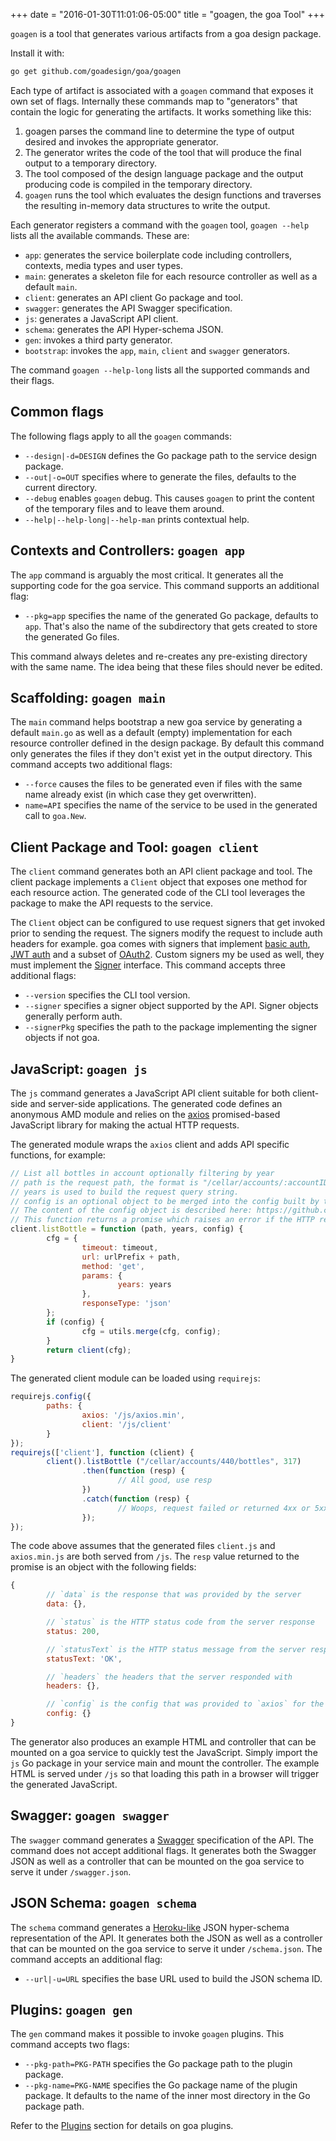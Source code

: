 +++
date = "2016-01-30T11:01:06-05:00"
title = "goagen, the goa Tool"
+++

`goagen` is a tool that generates various artifacts from a goa design package.

Install it with:

```bash
go get github.com/goadesign/goa/goagen
```

Each type of artifact is associated with a `goagen` command that exposes it own set of flags.
Internally these commands map to "generators" that contain the logic for generating the artifacts.
It works something like this:

1. goagen parses the command line to determine the type of output desired and invokes the appropriate generator.
2. The generator writes the code of the tool that will produce the final output to a temporary directory.
3. The tool composed of the design language package and the output producing code is compiled in the temporary directory.
4. `goagen` runs the tool which evaluates the design functions and traverses the resulting in-memory data
structures to write the output.

Each generator registers a command with the `goagen` tool, `goagen --help` lists all the available
commands. These are:

* `app`: generates the service boilerplate code including controllers, contexts, media types and user types.
* `main`: generates a skeleton file for each resource controller as well as a default `main`.
* `client`: generates an API client Go package and tool.
* `swagger`: generates the API Swagger specification.
* `js`: generates a JavaScript API client.
* `schema`: generates the API Hyper-schema JSON.
* `gen`: invokes a third party generator.
* `bootstrap`: invokes the `app`, `main`, `client` and `swagger` generators.

The command `goagen --help-long` lists all the supported commands and their flags.

## Common flags

The following flags apply to all the `goagen` commands:

* `--design|-d=DESIGN` defines the Go package path to the service design package.
* `--out|-o=OUT` specifies where to generate the files, defaults to the current directory.
* `--debug` enables `goagen` debug. This causes `goagen` to print the content of the temporary
files and to leave them around.
* `--help|--help-long|--help-man` prints contextual help.

## Contexts and Controllers: `goagen app`

The `app` command is arguably the most critical. It generates all the supporting code for the
goa service. This command supports an additional flag:

* `--pkg=app` specifies the name of the generated Go package, defaults to `app`. That's also the
name of the subdirectory that gets created to store the generated Go files.

This command always deletes and re-creates any pre-existing directory with the same name. The idea
being that these files should never be edited.

## Scaffolding: `goagen main`

The `main` command helps bootstrap a new goa service by generating a default `main.go` as
well as a default (empty) implementation for each resource controller defined in the design package. By default
this command only generates the files if they don't exist yet in the output directory. This
command accepts two additional flags:

* `--force` causes the files to be generated even if files with the same name already exist (in
        which case they get overwritten).
* `name=API` specifies the name of the service to be used in the generated call to `goa.New`.

## Client Package and Tool: `goagen client`

The `client` command generates both an API client package and tool. The client package implements a `Client`
object that exposes one method for each resource action. The generated code of the CLI tool leverages the package to
make the API requests to the service.

The `Client` object can be configured to use request signers that get invoked prior to sending the
request. The signers modify the request to include auth headers for example. goa comes with signers that implement
[basic auth](https://godoc.org/github.com/goadesign/goa#BasicSigner),
[JWT auth](https://godoc.org/github.com/goadesign/goa#JWTSigner) and a subset of
[OAuth2](https://godoc.org/github.com/goadesign/goa#OAuth2Signer). Custom signers my be used as well, they must
implement the [Signer](https://godoc.org/github.com/goadesign/goa#Signer) interface.
This command accepts three additional flags:

* `--version` specifies the CLI tool version.
* `--signer` specifies a signer object supported by the API. Signer objects generally perform auth.
* `--signerPkg` specifies the path to the package implementing the signer objects if not goa.

## JavaScript: `goagen js`

The `js` command generates a JavaScript API client suitable for both client-side and server-side
applications. The generated code defines an anonymous AMD module and relies on the
[axios](https://github.com/mzabriskie/axios) promised-based JavaScript library for making the actual
HTTP requests.

The generated module wraps the `axios` client and adds API specific functions, for example:

```javascript
// List all bottles in account optionally filtering by year
// path is the request path, the format is "/cellar/accounts/:accountID/bottles"
// years is used to build the request query string.
// config is an optional object to be merged into the config built by the function prior to making the request.
// The content of the config object is described here: https://github.com/mzabriskie/axios#request-api
// This function returns a promise which raises an error if the HTTP response is a 4xx or 5xx.
client.listBottle = function (path, years, config) {
        cfg = {
                timeout: timeout,
                url: urlPrefix + path,
                method: 'get',
                params: {
                        years: years
                },
                responseType: 'json'
        };
        if (config) {
                cfg = utils.merge(cfg, config);
        }
        return client(cfg);
}
```

The generated client module can be loaded using `requirejs`:

```javascript
requirejs.config({
        paths: {
                axios: '/js/axios.min',
                client: '/js/client'
        }
});
requirejs(['client'], function (client) {
        client().listBottle ("/cellar/accounts/440/bottles", 317)
                .then(function (resp) {
                        // All good, use resp
                })
                .catch(function (resp) {
                        // Woops, request failed or returned 4xx or 5xx.
                });
});
```

The code above assumes that the generated files `client.js` and `axios.min.js` are both
served from `/js`. The `resp` value returned to the promise is an object with the following
fields:

```javascript
{
        // `data` is the response that was provided by the server
        data: {},

        // `status` is the HTTP status code from the server response
        status: 200,

        // `statusText` is the HTTP status message from the server response
        statusText: 'OK',

        // `headers` the headers that the server responded with
        headers: {},

        // `config` is the config that was provided to `axios` for the request
        config: {}
}
```

The generator also produces an example HTML and controller that can be mounted on a
goa service to quickly test the JavaScript. Simply import the `js` Go
package in your service main and mount the controller. The example HTML is served
under `/js` so that loading this path in a browser will trigger the generated
JavaScript.

## Swagger: `goagen swagger`

The `swagger` command generates a [Swagger](http://swagger.io) specification of the API. The command
does not accept additional flags. It generates both the Swagger JSON as well as a controller that
can be mounted on the goa service to serve it under `/swagger.json`.

## JSON Schema: `goagen schema`

The `schema` command generates a
[Heroku-like](https://blog.heroku.com/archives/2014/1/8/json_schema_for_heroku_platform_api) JSON
hyper-schema representation of the API. It generates both the JSON as well as a controller that can
be mounted on the goa service to serve it under `/schema.json`. The command accepts an additional
flag:

* `--url|-u=URL` specifies the base URL used to build the JSON schema ID.

## Plugins: `goagen gen`

The `gen` command makes it possible to invoke `goagen` plugins.
This command accepts two flags:

* `--pkg-path=PKG-PATH` specifies the Go package path to the plugin package.
* `--pkg-name=PKG-NAME` specifies the Go package name of the plugin package. It defaults to the
name of the inner most directory in the Go package path.

Refer to the [Plugins](../extend/plugins.html) section for details on goa plugins.
